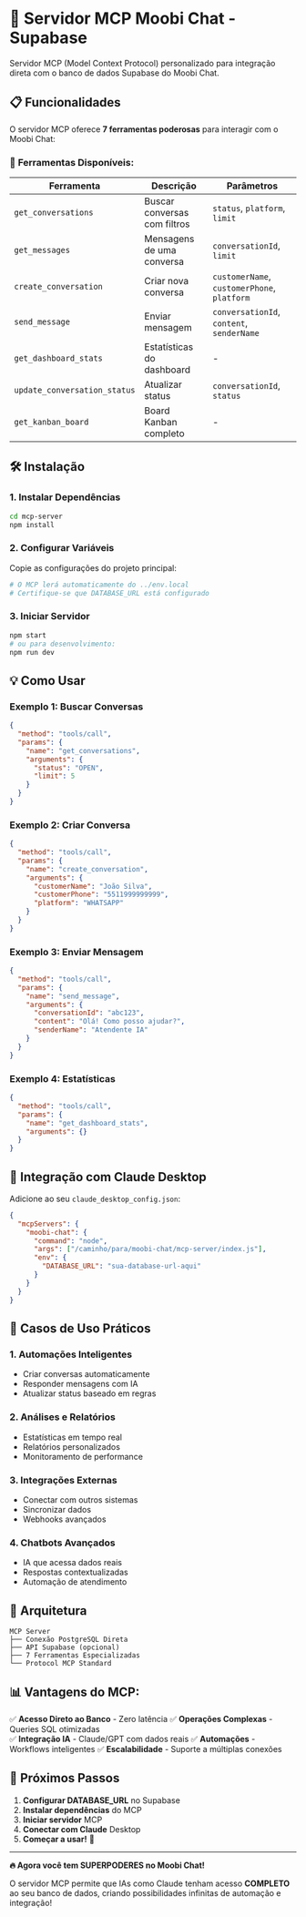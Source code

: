 # 🚀 Servidor MCP Moobi Chat - Supabase

Servidor MCP (Model Context Protocol) personalizado para integração direta com o banco de dados Supabase do Moobi Chat.

## 📋 Funcionalidades

O servidor MCP oferece **7 ferramentas poderosas** para interagir com o Moobi Chat:

### 🔧 **Ferramentas Disponíveis:**

| Ferramenta | Descrição | Parâmetros |
|------------|-----------|------------|
| `get_conversations` | Buscar conversas com filtros | `status`, `platform`, `limit` |
| `get_messages` | Mensagens de uma conversa | `conversationId`, `limit` |
| `create_conversation` | Criar nova conversa | `customerName`, `customerPhone`, `platform` |
| `send_message` | Enviar mensagem | `conversationId`, `content`, `senderName` |
| `get_dashboard_stats` | Estatísticas do dashboard | - |
| `update_conversation_status` | Atualizar status | `conversationId`, `status` |
| `get_kanban_board` | Board Kanban completo | - |

## 🛠️ Instalação

### 1. Instalar Dependências
```bash
cd mcp-server
npm install
```

### 2. Configurar Variáveis
Copie as configurações do projeto principal:
```bash
# O MCP lerá automaticamente do ../env.local
# Certifique-se que DATABASE_URL está configurado
```

### 3. Iniciar Servidor
```bash
npm start
# ou para desenvolvimento:
npm run dev
```

## 💡 Como Usar

### **Exemplo 1: Buscar Conversas**
```json
{
  "method": "tools/call",
  "params": {
    "name": "get_conversations",
    "arguments": {
      "status": "OPEN",
      "limit": 5
    }
  }
}
```

### **Exemplo 2: Criar Conversa**
```json
{
  "method": "tools/call", 
  "params": {
    "name": "create_conversation",
    "arguments": {
      "customerName": "João Silva",
      "customerPhone": "5511999999999",
      "platform": "WHATSAPP"
    }
  }
}
```

### **Exemplo 3: Enviar Mensagem**
```json
{
  "method": "tools/call",
  "params": {
    "name": "send_message", 
    "arguments": {
      "conversationId": "abc123",
      "content": "Olá! Como posso ajudar?",
      "senderName": "Atendente IA"
    }
  }
}
```

### **Exemplo 4: Estatísticas**
```json
{
  "method": "tools/call",
  "params": {
    "name": "get_dashboard_stats",
    "arguments": {}
  }
}
```

## 🔗 Integração com Claude Desktop

Adicione ao seu `claude_desktop_config.json`:

```json
{
  "mcpServers": {
    "moobi-chat": {
      "command": "node",
      "args": ["/caminho/para/moobi-chat/mcp-server/index.js"],
      "env": {
        "DATABASE_URL": "sua-database-url-aqui"
      }
    }
  }
}
```

## 🎯 Casos de Uso Práticos

### **1. Automações Inteligentes**
- Criar conversas automaticamente
- Responder mensagens com IA
- Atualizar status baseado em regras

### **2. Análises e Relatórios**
- Estatísticas em tempo real
- Relatórios personalizados
- Monitoramento de performance

### **3. Integrações Externas**
- Conectar com outros sistemas
- Sincronizar dados
- Webhooks avançados

### **4. Chatbots Avançados**
- IA que acessa dados reais
- Respostas contextualizadas
- Automação de atendimento

## 🔧 Arquitetura

```
MCP Server
├── Conexão PostgreSQL Direta
├── API Supabase (opcional)
├── 7 Ferramentas Especializadas
└── Protocol MCP Standard
```

## 📊 **Vantagens do MCP:**

✅ **Acesso Direto ao Banco** - Zero latência
✅ **Operações Complexas** - Queries SQL otimizadas  
✅ **Integração IA** - Claude/GPT com dados reais
✅ **Automações** - Workflows inteligentes
✅ **Escalabilidade** - Suporte a múltiplas conexões

## 🚀 Próximos Passos

1. **Configurar DATABASE_URL** no Supabase
2. **Instalar dependências** do MCP
3. **Iniciar servidor** MCP
4. **Conectar com Claude** Desktop
5. **Começar a usar!** 🎉

---

**🔥 Agora você tem SUPERPODERES no Moobi Chat!**

O servidor MCP permite que IAs como Claude tenham acesso **COMPLETO** ao seu banco de dados, criando possibilidades infinitas de automação e integração! 